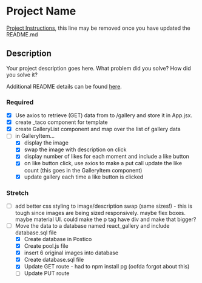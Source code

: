 # Project Name

[Project Instructions](./INSTRUCTIONS.md), this line may be removed once you have updated the README.md

## Description

Your project description goes here. What problem did you solve? How did you solve it?

Additional README details can be found [here](https://github.com/PrimeAcademy/readme-template/blob/master/README.md).

### Required
- [x] Use axios to retrieve (GET) data from to /gallery and store it in App.jsx.
- [x] create _taco component for template
- [x] create GalleryList component and map over the list of gallery data
- [ ] in GalleryItem...
  - [x] display the image
  - [x] swap the image with description on click
  - [x] display number of likes for each moment and include a like button
  - [x] on like button click, use axios to make a put call update the like count (this goes in the GalleryItem component)
  - [x] update gallery each time a like button is clicked

### Stretch
- [ ] add better css styling to image/description swap (same sizes!) - this is tough since images are being sized responsively. maybe flex boxes. maybe material UI. could make the p tag have div and make that bigger?
- [ ] Move the data to a database named react_gallery and include database.sql file
  - [x] Create database in Postico
  - [x] Create pool.js file
  - [x] insert 6 original images into database
  - [x] Create database.sql file
  - [x] Update GET route - had to npm install pg (oofda forgot about this)
  - [ ] Update PUT route